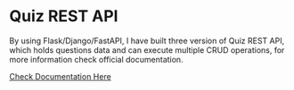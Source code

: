 # Quiz REST API
<p>By using Flask/Django/FastAPI, I have built three version of Quiz REST API, which holds questions data and can execute multiple CRUD operations, for more information check official documentation.</p>
<p><a href="https://documenter.getpostman.com/view/25457791/2s93CKNDk2">Check Documentation Here</a></p>
